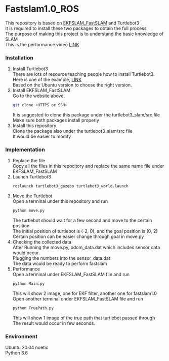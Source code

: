 # Fastslam1.0_ROS
This repository is based on [EKFSLAM_FastSLAM](https://github.com/ogzkhrmn/EKFSLAM_FastSLAM) and Turtlebot3  
It is required to install these two packages to obtain the full process  
The purpose of making this project is to understand the basic knowledge of SLAM  
This is the performance video [LINK](https://youtu.be/YK5cioHHD5E)
### Installation
1. Install Turtlebot3  
   There are lots of resource teaching people how to install Turtlebot3.    
   Here is one of the example, [LINK](https://automaticaddison.com/how-to-launch-the-turtlebot3-simulation-with-ros/)  
   Based on the Ubuntu version to choose the right version.
2. Install EKFSLAM_FastSLAM  
   Go to the website above,   
   ```bash
   git clone <HTTPS or SSH>
   ```
   It is suggested to clone this package under the turtlebot3_slam/src file  
   Make sure both packages install properly  
3. Install this repository  
   Clone the package also under the turtlebot3_slam/src file  
   It would be easier to modify  
### Implementation
1. Replace the file  
   Copy all the files in this repocitory and replace the same name file under EKFSLAM_FastSLAM  
2. Launch Turtlebot3  
   ```bash
   roslaunch turtlebot3_gazebo turtlebot3_world.launch
   ```
3. Move the Turtlebot  
   Open a terminal under this repository and run  
   ```bash 
   python move.py
   ```
   The turtlebot should wait for a few second and move to the certain position  
   The initial position of turtlebot is (-2, 0), and the goal position is (0, 2)  
   Certain position can be easier change through goal in move.py  
4. Checking the collected data  
   After Running the move.py, odom_data.dat which includes sensor data would occur.   
   Plugging the numbers into the sensor_data.dat   
   The data would be ready to perform fastslam   
5. Performance  
   Open a terminal under EKFSLAM_FastSLAM file and run  
   ```bash
   python Main.py
   ```
   This will show 2 image, one for EKF filter, another one for fastslam1.0  
   Open another terminal under EKFSLAM_FastSLAM file and run  
   ```bash
   python TruePath.py
   ```  
   This will show 1 image of the true path that turtlebot passed through  
   The result would occur in few seconds.  
### Environment  
   Ubuntu 20.04 noetic  
   Python 3.6
   
